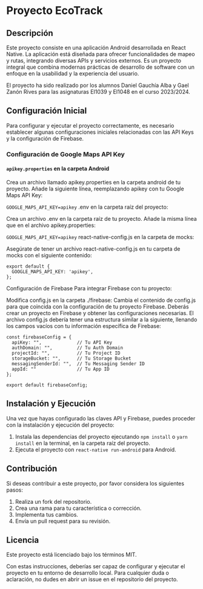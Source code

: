# Proyecto EcoTrack

## Descripción

Este proyecto consiste en una aplicación Android desarrollada en React Native. La aplicación está diseñada para ofrecer funcionalidades de mapeo y rutas, integrando diversas APIs y servicios externos. Es un proyecto integral que combina modernas prácticas de desarrollo de software con un enfoque en la usabilidad y la experiencia del usuario.

El proyecto ha sido realizado por los alumnos Daniel Gauchía Alba y Gael Zanón Rives para las asignaturas EI1039 y EI1048 en el curso 2023/2024.

## Configuración Inicial
Para configurar y ejecutar el proyecto correctamente, es necesario establecer algunas configuraciones iniciales relacionadas con las API Keys y la configuración de Firebase.

### Configuración de Google Maps API Key
#### `apikey.properties` en la carpeta Android

Crea un archivo llamado apikey.properties en la carpeta android de tu proyecto.
Añade la siguiente línea, reemplazando apikey con tu Google Maps API Key:

`GOOGLE_MAPS_API_KEY=apikey`
.env en la carpeta raíz del proyecto:

Crea un archivo .env en la carpeta raíz de tu proyecto.
Añade la misma línea que en el archivo apikey.properties:

`GOOGLE_MAPS_API_KEY=apikey`
react-native-config.js en la carpeta de mocks:

Asegúrate de tener un archivo react-native-config.js en tu carpeta de mocks con el siguiente contenido:

```
export default {
  GOOGLE_MAPS_API_KEY: 'apikey',
};
```
Configuración de Firebase
Para integrar Firebase con tu proyecto:

Modifica config.js en la carpeta ./firebase:
Cambia el contenido de config.js para que coincida con la configuración de tu proyecto Firebase. Deberás crear un proyecto en Firebase y obtener las configuraciones necesarias.
El archivo config.js debería tener una estructura similar a la siguiente, llenando los campos vacíos con tu información específica de Firebase:

```
const firebaseConfig = {
  apiKey: "",             // Tu API Key
  authDomain: "",         // Tu Auth Domain
  projectId: "",          // Tu Project ID
  storageBucket: "",      // Tu Storage Bucket
  messagingSenderId: "",  // Tu Messaging Sender ID
  appId: ""               // Tu App ID
};

export default firebaseConfig;
```
## Instalación y Ejecución

Una vez que hayas configurado las claves API y Firebase, puedes proceder con la instalación y ejecución del proyecto:

1. Instala las dependencias del proyecto ejecutando `npm install` o `yarn install` en la terminal, en la carpeta raíz del proyecto.
2. Ejecuta el proyecto con `react-native run-android` para Android.

## Contribución

Si deseas contribuir a este proyecto, por favor considera los siguientes pasos:

1. Realiza un fork del repositorio.
2. Crea una rama para tu característica o corrección.
3. Implementa tus cambios.
4. Envía un pull request para su revisión.

## Licencia

Este proyecto está licenciado bajo los términos MIT.

Con estas instrucciones, deberías ser capaz de configurar y ejecutar el proyecto en tu entorno de desarrollo local. Para cualquier duda o aclaración, no dudes en abrir un issue en el repositorio del proyecto.
